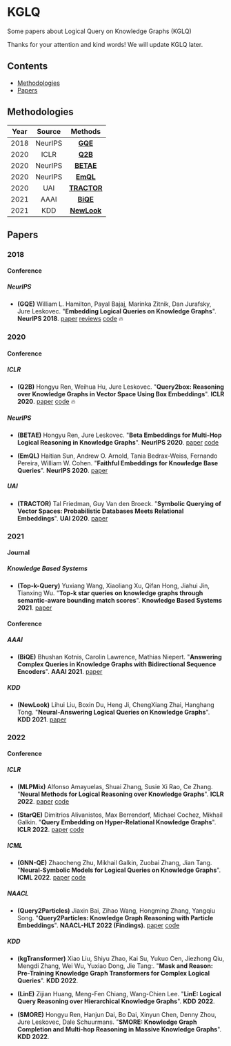 # KGLQ
Some papers about Logical Query on Knowledge Graphs (KGLQ)

Thanks for your attention and kind words! We will update KGLQ later.


## Contents

* [Methodologies](#methodologies)
* [Papers](#papers)

## Methodologies

| Year | Source | Methods |
|:----:|:------:|:-------:|
| 2018 | NeurIPS | **[GQE](#GQE)** |
| 2020 | ICLR | **[Q2B](#Q2B)** |
| 2020 | NeurIPS | **[BETAE](#BETAE)** |
| 2020 | NeurIPS | **[EmQL](#EmQL)** |
| 2020 | UAI | **[TRACTOR](#TRACTOR)** |
| 2021 | AAAI | **[BiQE](#BiQE)** |
| 2021 | KDD | **[NewLook](#NewLook)** |

## Papers

### 2018

#### Conference

##### NeurIPS

- <a name="GQE"></a> **(GQE)** William L. Hamilton, Payal Bajaj, Marinka Zitnik, Dan Jurafsky, Jure Leskovec. "**Embedding Logical Queries on Knowledge Graphs**". **NeurIPS 2018**. [paper](http://papers.nips.cc/paper/7473-embedding-logical-queries-on-knowledge-graphs) [reviews](http://media.nips.cc/nipsbooks/nipspapers/paper_files/nips31/reviews/1018.html) [code](https://github.com/williamleif/graphqembed) :fire:

### 2020

#### Conference

##### ICLR

- <a name="Q2B"></a> **(Q2B)** Hongyu Ren, Weihua Hu, Jure Leskovec. "**Query2box: Reasoning over Knowledge Graphs in Vector Space Using Box Embeddings**". **ICLR 2020**. [paper](https://openreview.net/forum?id=BJgr4kSFDS) [code](https://github.com/hyren/query2box) :fire:

##### NeurIPS

- <a name="BETAE"></a> **(BETAE)** Hongyu Ren, Jure Leskovec. "**Beta Embeddings for Multi-Hop Logical Reasoning in Knowledge Graphs**". **NeurIPS 2020**. [paper](https://proceedings.neurips.cc/paper/2020/hash/e43739bba7cdb577e9e3e4e42447f5a5-Abstract.html) [code](http://snap.stanford.edu/betae/)

- <a name="EmQL"></a> **(EmQL)** Haitian Sun, Andrew O. Arnold, Tania Bedrax-Weiss, Fernando Pereira, William W. Cohen. "**Faithful Embeddings for Knowledge Base Queries**". **NeurIPS 2020**. [paper](https://proceedings.neurips.cc/paper/2020/hash/fe74074593f21197b7b7be3c08678616-Abstract.html)

##### UAI

- <a name="TRACTOR"></a> **(TRACTOR)** Tal Friedman, Guy Van den Broeck. "**Symbolic Querying of Vector Spaces: Probabilistic Databases Meets Relational Embeddings**". **UAI 2020**. [paper](http://proceedings.mlr.press/v124/friedman20a.html)

### 2021

#### Journal

##### Knowledge Based Systems

- <a name="Top-k-Query"></a> **(Top-k-Query)** Yuxiang Wang, Xiaoliang Xu, Qifan Hong, Jiahui Jin, Tianxing Wu. "**Top-k star queries on knowledge graphs through semantic-aware bounding match scores**". **Knowledge Based Systems 2021**. [paper](https://www.sciencedirect.com/science/article/abs/pii/S095070512030784X?via%3Dihub)

#### Conference

##### AAAI

- <a name="BiQE"></a> **(BiQE)** Bhushan Kotnis, Carolin Lawrence, Mathias Niepert. "**Answering Complex Queries in Knowledge Graphs with Bidirectional Sequence Encoders**". **AAAI 2021**. [paper](https://ojs.aaai.org/index.php/AAAI/article/view/16630)

##### KDD

- <a name="NewLook"></a> **(NewLook)** Lihui Liu, Boxin Du, Heng Ji, ChengXiang Zhai, Hanghang Tong. "**Neural-Answering Logical Queries on Knowledge Graphs**". **KDD 2021**. [paper](https://dl.acm.org/doi/10.1145/3447548.3467375)

### 2022

#### Conference

##### ICLR

- <a name="MLPMix"></a> **(MLPMix)** Alfonso Amayuelas, Shuai Zhang, Susie Xi Rao, Ce Zhang. "**Neural Methods for Logical Reasoning over Knowledge Graphs**". **ICLR 2022**. [paper](https://openreview.net/forum?id=tgcAoUVHRIB) [code](https://github.com/amayuelas/NNKGReasoning)

- <a name="StarQE"></a> **(StarQE)** Dimitrios Alivanistos, Max Berrendorf, Michael Cochez, Mikhail Galkin. "**Query Embedding on Hyper-Relational Knowledge Graphs**". **ICLR 2022**. [paper](https://openreview.net/forum?id=4rLw09TgRw9) [code](https://github.com/DimitrisAlivas/StarQE)

##### ICML

- <a name="GNN-QE"></a> **(GNN-QE)** Zhaocheng Zhu, Mikhail Galkin, Zuobai Zhang, Jian Tang. "**Neural-Symbolic Models for Logical Queries on Knowledge Graphs**". **ICML 2022**. [paper](https://proceedings.mlr.press/v162/zhu22c.html) [code](https://github.com/DeepGraphLearning/GNN-QE)

##### NAACL

- <a name="Query2Particles"></a> **(Query2Particles)** Jiaxin Bai, Zihao Wang, Hongming Zhang, Yangqiu Song. "**Query2Particles: Knowledge Graph Reasoning with Particle Embeddings**". **NAACL-HLT 2022 (Findings)**. [paper](https://aclanthology.org/2022.findings-naacl.207/) [code](https://github.com/hkust-knowcomp/query2particles)

##### KDD

- <a name="kgTransformer"></a> **(kgTransformer)** Xiao Liu, Shiyu Zhao, Kai Su, Yukuo Cen, Jiezhong Qiu, Mengdi Zhang, Wei Wu, Yuxiao Dong, Jie Tang:. "**Mask and Reason: Pre-Training Knowledge Graph Transformers for Complex Logical Queries**". **KDD 2022**.

- <a name="LinE"></a> **(LinE)** Zijian Huang, Meng-Fen Chiang, Wang-Chien Lee. "**LinE: Logical Query Reasoning over Hierarchical Knowledge Graphs**". **KDD 2022**.

- <a name="SMORE"></a> **(SMORE)** Hongyu Ren, Hanjun Dai, Bo Dai, Xinyun Chen, Denny Zhou, Jure Leskovec, Dale Schuurmans. "**SMORE: Knowledge Graph Completion and Multi-hop Reasoning in Massive Knowledge Graphs**". **KDD 2022**. 

